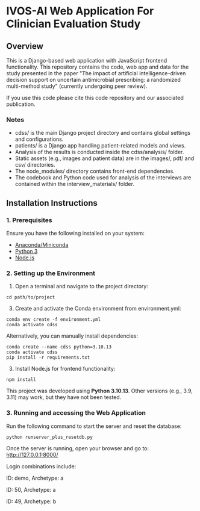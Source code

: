 # IVOS-AI Web Application For Clinician Evaluation Study

## Overview
This is a Django-based web application with JavaScript frontend functionality. This repository contains the code, web app and data for the study presented in the paper "The impact of artificial intelligence-driven decision support on uncertain antimicrobial prescribing: a randomized multi-method study" (currently undergoing peer review).

If you use this code please cite this code repository and our associated publication.

### Notes
- cdss/ is the main Django project directory and contains global settings and configurations.
- patients/ is a Django app handling patient-related models and views.
- Analysis of the results is conducted inside the cdss/analysis/ folder.
- Static assets (e.g., images and patient data) are in the images/, pdf/ and csv/ directories.
- The node_modules/ directory contains front-end dependencies.
- The codebook and Python code used for analysis of the interviews are contained within the interview_materials/ folder.


## **Installation Instructions**


### **1. Prerequisites**
Ensure you have the following installed on your system:
- [Anaconda/Miniconda](https://docs.conda.io/en/latest/miniconda.html)
- [Python 3](https://www.python.org/downloads/)
- [Node.js](https://nodejs.org/)


### **2. Setting up the Environment**
1. Open a terminal and navigate to the project directory:

```
cd path/to/project
```

3. Create and activate the Conda environment from environment.yml:

```
conda env create -f environment.yml
conda activate cdss
 ```

Alternatively, you can manually install dependencies:

```
conda create --name cdss python=3.10.13
conda activate cdss
pip install -r requirements.txt
```

3. Install Node.js for frontend functionality:

```	
npm install
```

This project was developed using **Python 3.10.13**. Other versions (e.g., 3.9, 3.11) may work, but they have not been tested.



### **3. Running and accessing the Web Application**

Run the following command to start the server and reset the database: 

```
python runserver_plus_resetdb.py
```

Once the server is running, open your browser and go to: http://127.0.0.1:8000/

Login combinations include:

ID: demo, Archetype: a

ID: 50, Archetype: a

ID: 49, Archetype: b


